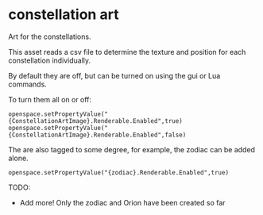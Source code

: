 # constellation art

Art for the constellations.

This asset reads a csv file to determine the texture and position for each constellation individually.

By default they are off, but can be turned on using the gui or Lua commands.

To turn them all on or off:

```
openspace.setPropertyValue("{ConstellationArtImage}.Renderable.Enabled",true)
openspace.setPropertyValue("{ConstellationArtImage}.Renderable.Enabled",false)
```

The are also tagged to some degree, for example, the zodiac can be added alone.

```
openspace.setPropertyValue("{zodiac}.Renderable.Enabled",true)
```
TODO:

* Add more! Only the zodiac and Orion have been created so far
